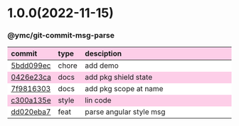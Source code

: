 
<style>
table{display:table;width:100%;}
table th:nth-of-type(1),table th:nth-of-type(2){width:12%;}
tr:nth-child(2n){background-color:#fdcee8;}
tr:nth-child(2n-1){background-color:white;}
th{background-color:#fdcee8;}
</style>


<a name="1.0.0"></a>
# 1.0.0(2022-11-15)
### @ymc/git-commit-msg-parse

<div align="center" style="margin-left: auto;margin-right: auto;background:white;">

commit|type|desciption
:----|:----|:----
[5bdd099ec](https://github.com/ymc-github/js-idea/commit/d5bdd099ec062975d7b34cd416ca0491a5da3b57)|chore|add demo
[0426e23ca](https://github.com/ymc-github/js-idea/commit/90426e23cac406ba3faf66f3c01d00cf6a2b857c)|docs|add pkg shield state
[7f9816303](https://github.com/ymc-github/js-idea/commit/17f9816303affed7df6cf9d56cf31f4ee2c7cbd5)|docs|add pkg scope at name
[c300a135e](https://github.com/ymc-github/js-idea/commit/7c300a135e0b726a704023a8e3de9269464d0da8)|style|lin code
[dd020eba7](https://github.com/ymc-github/js-idea/commit/7dd020eba7985ce7e52eb60accc73c604270a709)|feat|parse angular style msg

</div>